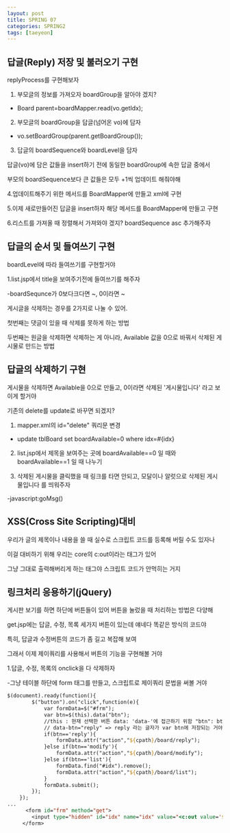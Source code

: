 ```yaml
---
layout: post
title: SPRING 07
categories: SPRING2
tags: [taeyeon]
---
```


## 답글(Reply) 저장 및 불러오기 구현

replyProcess를 구현해보자

1. 부모글의 정보를 가져오자 boardGroup을 알아야 겠지? 

- Board parent=boardMapper.read(vo.getIdx);

2. 부모글의 boardGroup을 답글(넘어온 vo)에 담자

- vo.setBoardGroup(parent.getBoardGroup());

3. 답글의 boardSequence와 boardLevel을 담자

답글(vo)에 담은 값들을 insert하기 전에 동일한 boardGroup에 속한 답글 중에서

부모의 boardSequence보다 큰 값들은 모두 +1씩 업데이트 해줘야해

4.업데이트해주기 위한 메서드를 BoardMapper에 만들고 xml에 구현

5.이제 새로만들어진 답글을 insert하자 해당 메서드를 BoardMapper에 만들고 구현

6.리스트를 가져올 때 정렬해서 가져와야 겠지? boardSequence asc 추가해주자


## 답글의 순서 및 들여쓰기 구현

boardLevel에 따라 들여쓰기를 구현할거야

1.list.jsp에서 title을 보여주기전에 들여쓰기를 해주자

-boardSequnce가 0보다크다면 ~, 0이라면 ~


게시글을 삭제하는 경우를 2가지로 나눌 수 있어.

첫번째는 댓글이 있을 때 삭제를 못하게 하는 방법

두번째는 원글을 삭제하면 삭제하는 게 아니라, Available 값을 0으로 바꿔서 삭제된 게시물로 만드는 방법


## 답글의 삭제하기 구현

게시물을 삭제하면 Available을 0으로 만들고, 0이라면 삭제된 '게시물입니다' 라고 보이게 할거야

기존의 delete를 update로 바꾸면 되겠지?

1. mapper.xml의 id="delete" 쿼리문 변경

- update tblBoard set boardAvailable=0 where idx=#{idx}

2. list.jsp에서 제목을 보여주는 곳에 boardAvailable==0 일 때와 boardAvailable==1 일 때 나누기

3. 삭제된 게시물을 클릭했을 때 링크를 타면 안되고, 모달이나 알럿으로 삭제된 게시물입니다 를 띄워주자

-javascript:goMsg()


## XSS(Cross Site Scripting)대비

우리가 글의 제목이나 내용을 쓸 때 실수로 스크립트 코드를 등록해 버릴 수도 있자나

이걸 대비하기 위해 우리는 core의 c:out이라는 태그가 있어 

그냥 그대로 출력해버리게 하는 태그야 스크립트 코드가 안먹히는 거지


## 링크처리 응용하기(jQuery)

게시판 보기를 하면 하단에 버튼들이 있어 버튼을 눌렀을 때 처리하는 방법은 다양해

get.jsp에는 답글, 수정, 목록 세가지 버튼이 있는데 얘네다 똑같은 방식의 코드야
 
특히, 답글과 수정버튼의 코드가 좀 길고 복잡해 보여

그래서 이제 제이쿼리를 사용해서 버튼의 기능을 구현해볼 거야

1.답글, 수정, 목록의 onclick을 다 삭제하자

-그냥 테이블 하단에 form 태그를 만들고, 스크립트로 제이쿼리 문법을 써볼 거야

```1=get.jsp
$(document).ready(function(){
  		$("button").on("click",function(e){
  			var formData=$("#frm");
  			var btn=$(this).data("btn"); 
  			//this : 현재 선택한 버튼 data: 'data-'에 접근하기 위함 "btn": btn 뒤에 적은 값
  			// data-btn="reply" => reply 라는 글자가 var btn에 저장되는 거야
  			if(btn=='reply'){
  				formData.attr("action","${cpath}/board/reply");
  			}else if(btn=='modify'){
  				formData.attr("action","${cpath}/board/modify");
  			}else if(btn=='list'){
  				formData.find("#idx").remove();
  				formData.attr("action","${cpath}/board/list");
  			}
  			formData.submit();			
  		});
  	});
...
      <form id="frm" method="get">
     	<input type="hidden" id="idx" name="idx" value="<c:out value='${vo.idx}'/>"/>
     </form>
```

